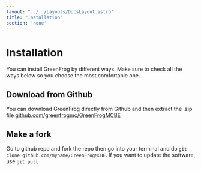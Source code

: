 ```yaml
---
layout: "../../Layouts/DocsLayout.astro"
title: "Installation"
section: 'none'
---
```


# Installation

You can install GreenFrog by different ways. Make sure to check all the ways below so you choose the most comfortable one.

## Download from Github

You can download GreenFrog directly from Github and then extract the .zip file [github.com/greenfrogmc/GreenFrogMCBE](https://github.com/andriycraft/GreenFrogMCBE)

## Make a fork

Go to github repo and fork the repo then go into your terminal and do `git clone github.com/myname/GreenFrogMCBE`. If you want to update the software, use 
```git pull``` 
